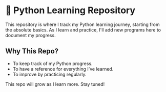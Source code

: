 # 🐍 Python Learning Repository

This repository is where I track my Python learning journey, starting from the absolute basics. As I learn and practice, I'll add new programs here to document my progress.

##  Why This Repo?
- To keep track of my Python progress.  
- To have a reference for everything I’ve learned.  
- To improve by practicing regularly.  

This repo will grow as I learn more. Stay tuned! 
